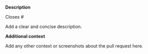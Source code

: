 **Description**

Closes # <!-- Github Issue # here e.g. #3 -->

Add a clear and concise description.

**Additional context**

Add any other context or screenshots about the pull request here.
